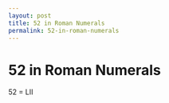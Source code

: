 ```yaml
---
layout: post
title: 52 in Roman Numerals
permalink: 52-in-roman-numerals
---
```


# 52 in Roman Numerals

52 = LII
